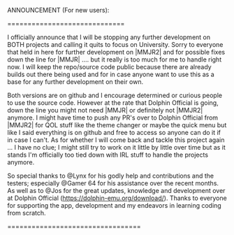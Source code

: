 ANNOUNCEMENT (For new users):

=============================

I officially announce that I will be stopping any further development on BOTH projects and calling it quits to focus on University. Sorry to everyone that held in here for further development on |MMJR2| and for possible fixes down the line for |MMJR| .... but it really is too much for me to handle right now. I will keep the repo/source code public because there are already builds out there being used and for in case anyone want to use this as a base for any further development on their own.

Both versions are on github and I encourage determined or curious people to use the source code. However at the rate that Dolphin Official is going, down the line you might not need |MMJR| or definitely not |MMJR2| anymore. I might have time to push any PR's over to Dolphin Official from |MMJR2| for QOL stuff like the theme changer or maybe the quick menu but like I said everything is on github and free to access so anyone can do it if in case I can't. 
As for whether I will come back and tackle this project again ... I have no clue;  I might still try to work on it little by little over time but as it stands I'm officially too tied down with IRL stuff to handle the projects anymore.

So special thanks to @Lynx  for his godly help and contributions and the testers; especially @Gamer 64  for his assistance over the recent months. As well as to @Jos  for the great updates, knowledge and development over at Dolphin Official (https://dolphin-emu.org/download/). Thanks to everyone for supporting the app, development and my endeavors in learning coding from scratch. 

=================================
